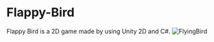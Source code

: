 # Flappy-Bird
Flappy Bird is a 2D game made by using Unity 2D and C#.
![FlyingBird](https://user-images.githubusercontent.com/49799187/165381052-4a56b955-3e78-41c3-9d18-5012dc03de2b.jpg)

